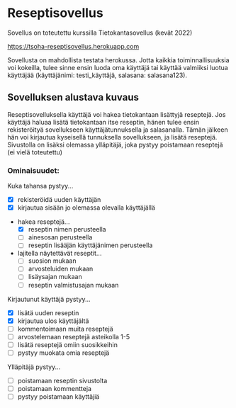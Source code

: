 # Reseptisovellus
Sovellus on toteutettu kurssilla Tietokantasovellus (kevät 2022)


https://tsoha-reseptisovellus.herokuapp.com

Sovellusta on mahdollista testata herokussa. Jotta kaikkia toiminnallisuuksia voi kokeilla, tulee sinne ensin luoda oma käyttäjä tai käyttää valmiiksi luotua käyttäjää (käyttäjänimi: testi_käyttäjä, salasana: salasana123).

## Sovelluksen alustava kuvaus
Reseptisovelluksella käyttäjä voi hakea tietokantaan lisättyjä reseptejä. Jos käyttäjä haluaa lisätä tietokantaan itse reseptin, hänen tulee ensin rekisteröityä sovellukseen käyttäjätunnuksella ja salasanalla. Tämän jälkeen hän voi kirjautua kyseisellä tunnuksella sovellukseen, ja lisätä reseptejä. Sivustolla on lisäksi olemassa ylläpitäjä, joka pystyy poistamaan reseptejä (ei vielä toteutettu)
### Ominaisuudet:
Kuka tahansa pystyy...
- [x] rekisteröidä uuden käyttäjän
- [x] kirjautua sisään jo olemassa olevalla käyttäjällä
- hakea reseptejä...
  - [x] reseptin nimen perusteella
  - [ ] ainesosan perusteella
  - [ ] reseptin lisääjän käyttäjänimen perusteella
- lajitella näytettävät reseptit...
  - [ ] suosion mukaan
  - [ ] arvosteluiden mukaan
  - [ ] lisäysajan mukaan
  - [ ] reseptin valmistusajan mukaan
  
Kirjautunut käyttäjä pystyy...
- [x] lisätä uuden reseptin
- [x] kirjautua ulos käyttäjältä
- [ ] kommentoimaan muita reseptejä
- [ ] arvostelemaan reseptejä asteikolla 1-5
- [ ] lisätä reseptejä omiin suosikkeihin
- [ ] pystyy muokata omia reseptejä

Ylläpitäjä pystyy...
- [ ] poistamaan reseptin sivustolta
- [ ] poistamaan kommentteja
- [ ] pystyy poistamaan käyttäjiä
